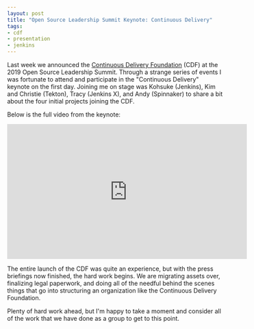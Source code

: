```yaml
---
layout: post
title: "Open Source Leadership Summit Keynote: Continuous Delivery"
tags:
- cdf
- presentation
- jenkins
---
```



Last week we announced the [Continuous Delivery
Foundation](https://cd.foundation) (CDF) at the 2019 Open Source Leadership
Summit. Through a strange series of events I was fortunate to attend and
participate in the "Continuous Delivery" keynote on the first day. Joining me
on stage was Kohsuke (Jenkins), Kim and Christie (Tekton), Tracy (Jenkins X), and Andy (Spinnaker)
to share a bit about the four initial projects joining the CDF.


Below is the full video from the keynote:

<center>
<iframe width="560" height="315" src="https://www.youtube-nocookie.com/embed/zxgbMxTkaE0" frameborder="0" allow="accelerometer; autoplay; encrypted-media; gyroscope; picture-in-picture" allowfullscreen></iframe>
</center>


The entire launch of the CDF was quite an experience, but with the press
briefings now finished, the hard work begins. We are migrating assets over,
finalizing legal paperwork, and doing all of the needful behind the scenes
things that go into structuring an organization like the Continuous Delivery
Foundation.


Plenty of hard work ahead, but I'm happy to take a moment and consider all of
the work that we have done as a group to get to this point.
